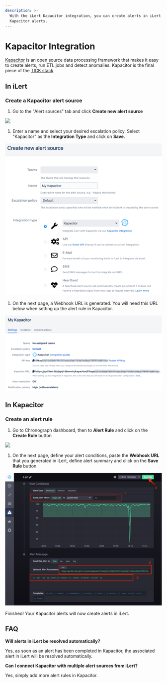 ```yaml
---
description: >-
  With the iLert Kapacitor integration, you can create alerts in iLert based on
  Kapacitor alerts.
---
```


# Kapacitor Integration

[Kapacitor](https://docs.influxdata.com/kapacitor/) is an open source data processing framework that makes it easy to create alerts, run ETL jobs and detect anomalies. Kapacitor is the final piece of the [TICK stack](https://influxdata.com/time-series-platform/).

## In iLert <a href="#in-ilert" id="in-ilert"></a>

### Create a Kapacitor alert source <a href="#create-alert-source" id="create-alert-source"></a>

1. Go to the "Alert sources" tab and click **Create new alert source**

![](../.gitbook/assets/screenshot\_16\_03\_21\_\_16\_37.png)

1. Enter a name and select your desired escalation policy. Select "Kapacitor" as the **Integration Type** and click on **Save**.

![](<../.gitbook/assets/ilert (41).png>)

1. On the next page, a Webhook URL is generated. You will need this URL below when setting up the alert rule in Kapacitor.

![](<../.gitbook/assets/ilert (38).png>)

## In Kapacitor <a href="#in-kapacitor" id="in-kapacitor"></a>

### Create an alert rule <a href="#create-alert-rule" id="create-alert-rule"></a>

1. Go to Chronograph dashboard, then to **Alert Rule** and click on the **Create Rule** button

![](../.gitbook/assets/screenshot\_2021-03-29\_at\_15\_11\_55.png)

1. On the next page,  define your alert conditions, paste the **Webhook URL** that you generated in iLert, define alert summary and click on the **Save Rule** button

![](../.gitbook/assets/chronograf.png)

Finished! Your Kapacitor alerts will now create alerts in iLert.

## FAQ <a href="#faq" id="faq"></a>

**Will alerts in iLert be resolved automatically?**

Yes, as soon as an alert has been completed in Kapacitor, the associated alert in iLert will be resolved automatically.

**Can I connect Kapacitor with multiple alert sources from iLert?**

Yes, simply add more alert rules in Kapacitor.
